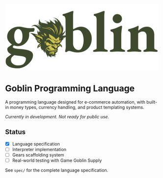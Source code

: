 <picture>
  <img src="./assets/goblinlogogy.png" alt="Goblin" width="500">
</picture>

# Goblin Programming Language

A programming language designed for e-commerce automation, 
with built-in money types, currency handling, and product 
templating systems.

*Currently in development. Not ready for public use.*

## Status
- [x] Language specification
- [ ] Interpreter implementation  
- [ ] Gears scaffolding system
- [ ] Real-world testing with Game Goblin Supply

See `spec/` for the complete language specification.
